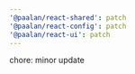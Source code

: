 ```yaml
---
'@paalan/react-shared': patch
'@paalan/react-config': patch
'@paalan/react-ui': patch
---
```


chore: minor update

